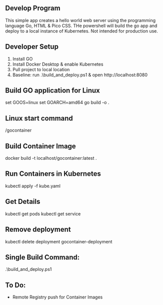 ## Develop Program
This simple app creates a hello world web server using the programming language Go, HTML & Pico CSS. THe powershell will build the go app and deploy to a local instance of Kubernetes. Not intended for production use. 

## Developer Setup
1. Install GO
2. Install Docker Desktop & enable Kubernetes
3. Pull project to local location
4. Baseline: run .\build_and_deploy.ps1 & open http://localhost:8080

## Build GO application for Linux
set GOOS=linux
set GOARCH=amd64
go build -o .

## Linux start command
/gocontainer

## Build Container Image
docker build -t localhost/gocontainer:latest .

## Run Containers in Kubernetes
kubectl apply -f kube.yaml

## Get Details 
kubectl get pods
kubectl get service

## Remove deployment
kubectl delete deployment gocontainer-deployment

## Single Build Command:
.\build_and_deploy.ps1

## To Do:
- Remote Registry push for Container Images